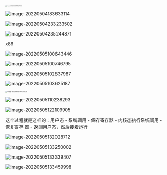 <img src="G:\desktop\work\learning\study_point\Offer\linux.assets\image-20220504183626032.png" alt="image-20220504183626032" style="zoom: 25%;" />

![image-20220504183633114](G:\desktop\work\learning\study_point\Offer\linux.assets\image-20220504183633114.png)

![image-20220504233233502](G:\desktop\work\learning\study_point\Offer\linux.assets\image-20220504233233502.png)

![image-20220504235244871](G:\desktop\work\learning\study_point\Offer\linux.assets\image-20220504235244871.png)



x86

![image-20220505100643446](G:\desktop\work\learning\study_point\Offer\linux.assets\image-20220505100643446.png)

![image-20220505100746795](G:\desktop\work\learning\study_point\Offer\linux.assets\image-20220505100746795.png)

![image-20220505102837987](G:\desktop\work\learning\study_point\Offer\linux.assets\image-20220505102837987.png)

![image-20220505103625187](G:\desktop\work\learning\study_point\Offer\linux.assets\image-20220505103625187.png)

<img src="G:\desktop\work\learning\study_point\Offer\linux.assets\image-20220505110020929.png" alt="image-20220505110020929" style="zoom:33%;" />

![image-20220505110238293](G:\desktop\work\learning\study_point\Offer\linux.assets\image-20220505110238293.png)

![image-20220505122109905](G:\desktop\work\learning\study_point\Offer\linux.assets\image-20220505122109905.png)

这个过程就是这样的：用户态 - 系统调用 - 保存寄存器 - 内核态执行系统调用 - 恢复寄存
器 - 返回用户态，然后接着运行    

![image-20220505132028712](G:\desktop\work\learning\study_point\Offer\linux.assets\image-20220505132028712.png)

![image-20220505133250002](G:\desktop\work\learning\study_point\Offer\linux.assets\image-20220505133250002.png)

![image-20220505133339407](G:\desktop\work\learning\study_point\Offer\linux.assets\image-20220505133339407.png)

![image-20220505133459998](G:\desktop\work\learning\study_point\Offer\linux.assets\image-20220505133459998.png)